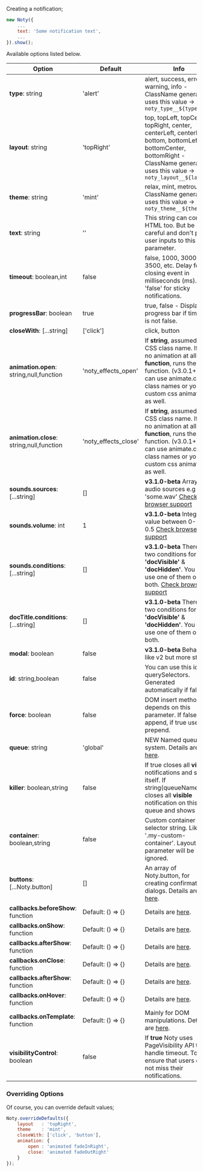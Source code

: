 Creating a notification;

```javascript
new Noty({
    ...
    text: 'Some notification text',
    ...
}).show();
```

Available options listed below.

| Option | Default | Info |
| --- | --- | --- |
| **type**: string | 'alert' | alert, success, error, warning, info - ClassName generator uses this value → `noty_type__${type}` |
| **layout**: string | 'topRight' | top, topLeft, topCenter, topRight, center, centerLeft, centerRight, bottom, bottomLeft, bottomCenter, bottomRight - ClassName generator uses this value → `noty_layout__${layout}` |
| **theme**: string | 'mint' | relax, mint, metroui - ClassName generator uses this value → `noty_theme__${theme}` |
| **text**: string |  '' | This string can contain HTML too. But be careful and don't pass user inputs to this parameter. |
| **timeout**: boolean,int | false | false, 1000, 3000, 3500, etc. Delay for closing event in milliseconds (ms). Set 'false' for sticky notifications. |
| **progressBar**: boolean | true | true, false - Displays a progress bar if timeout is not false. |
| **closeWith**: [...string] | ['click'] | click, button |
| **animation.open**: string,null,function | 'noty_effects_open' | If **string**, assumed to be CSS class name. If **null**, no animation at all. If **function**, runs the function. (v3.0.1+) You can use animate.css class names or your custom css animations as well. |
| **animation.close**: string,null,function | 'noty_effects_close' | If **string**, assumed to be CSS class name. If **null**, no animation at all. If **function**, runs the function. (v3.0.1+) You can use animate.css class names or your custom css animations as well. |
| **sounds.sources**: [...string] | [] | **v3.1.0-beta** Array of audio sources e.g 'some.wav' [Check browser support](http://caniuse.com/#search=audio) |
| **sounds.volume**: int | 1 | **v3.1.0-beta** Integer value between 0-1 e.g 0.5 [Check browser support](http://caniuse.com/#search=audio) |
| **sounds.conditions**: [...string] | [] | **v3.1.0-beta** There are two conditions for now: **'docVisible'** & **'docHidden'**. You can use one of them or both. [Check browser support](http://caniuse.com/#search=audio) |
| **docTitle.conditions**: [...string] | [] | **v3.1.0-beta** There are two conditions for now: **'docVisible'** & **'docHidden'**. You can use one of them or both. |
| **modal**: boolean | false | **v3.1.0-beta** Behaves like v2 but more stable |
| **id**: string,boolean | false | You can use this id with querySelectors. Generated automatically if false. |
| **force**: boolean | false | DOM insert method depends on this parameter. If false uses append, if true uses prepend. |
| **queue**: string | 'global' | NEW Named queue system. Details are [here](api.md). |
| **killer**: boolean,string | false | If true closes all **visible** notifications and shows itself. If string(queueName) closes all **visible** notification on this queue and shows itself. |
| **container**: boolean,string | false | Custom container selector string. Like '.my-custom-container'. Layout parameter will be ignored. |
| **buttons**: [...Noty.button] | [] | An array of Noty.button, for creating confirmation dialogs. Details are [here](confirm.md). |
| **callbacks.beforeShow**: function | Default: () => {} | Details are [here](api.md). |
| **callbacks.onShow**: function | Default: () => {} | Details are [here](api.md). |
| **callbacks.afterShow**: function | Default: () => {} | Details are [here](api.md). |
| **callbacks.onClose**: function | Default: () => {} | Details are [here](api.md). |
| **callbacks.afterShow**: function | Default: () => {} | Details are [here](api.md). |
| **callbacks.onHover**: function | Default: () => {} | Details are [here](api.md). |
| **callbacks.onTemplate**: function | Default: () => {} | Mainly for DOM manipulations. Details are [here](api.md). |
| **visibilityControl**: boolean | false | If **true** Noty uses PageVisibility API to handle timeout. To ensure that users do not miss their notifications. |

### Overriding Options

Of course, you can override default values;

```javascript
Noty.overrideDefaults({
    layout   : 'topRight',
    theme    : 'mint',
    closeWith: ['click', 'button'],
    animation: {
        open : 'animated fadeInRight',
        close: 'animated fadeOutRight'
    }
});
```
